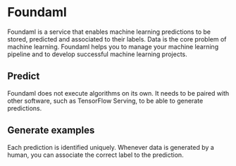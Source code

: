 # Foundaml
Foundaml is a service that enables machine learning predictions to be stored, predicted and associated to their labels.
Data is the core problem of machine learning. Foundaml helps you to manage your machine learning pipeline and to develop successful machine learning projects.

## Predict
Foundaml does not execute algorithms on its own. It needs to be paired with other software, such as TensorFlow Serving, to be able to generate predictions.

## Generate examples
Each prediction is identified uniquely. Whenever data is generated by a human, you can associate the correct label to the prediction.
